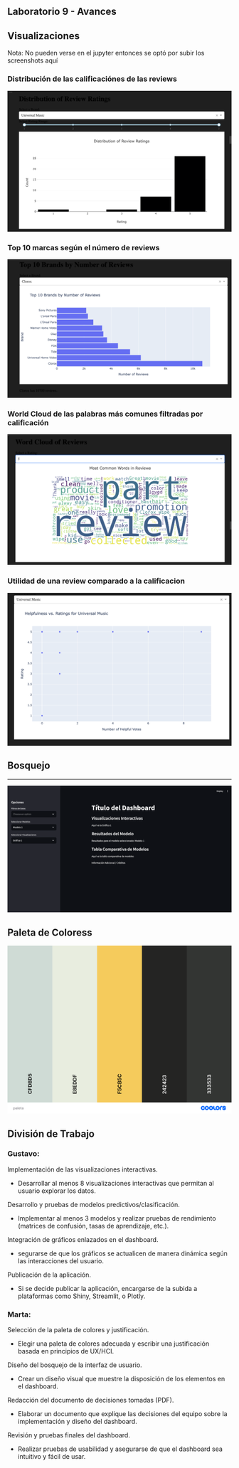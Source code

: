 ## Laboratorio 9 - Avances

## Visualizaciones
Nota: No pueden verse en el jupyter entonces se optó por subir los screenshots aquí


### Distribución de las calificaciónes de las reviews
![Visualizacion1](images/viz.png)

### Top 10 marcas según el número de reviews
![Visualizacion2](images/viz2.png)

### World Cloud de las palabras más comunes filtradas por calificación
![Visualizacion3](images/viz3.png)

### Utilidad de una review comparado a la calificacion
![Visualizacion4](images/viz4.png)


## Bosquejo
---
![image](images/bosquejo.png)

## Paleta de Coloress
![paleta](images/paleta.png)

## División de Trabajo
### Gustavo:

Implementación de las visualizaciones interactivas.  
- Desarrollar al menos 8 visualizaciones interactivas que permitan al usuario explorar los datos.  

Desarrollo y pruebas de modelos predictivos/clasificación.  
- Implementar al menos 3 modelos y realizar pruebas de rendimiento (matrices de confusión, tasas de aprendizaje, etc.).  

Integración de gráficos enlazados en el dashboard.  
- segurarse de que los gráficos se actualicen de manera dinámica según las interacciones del usuario.  

Publicación de la aplicación.
- Si se decide publicar la aplicación, encargarse de la subida a plataformas como Shiny, Streamlit, o Plotly.  

### Marta:

Selección de la paleta de colores y justificación.  
- Elegir una paleta de colores adecuada y escribir una justificación basada en principios de UX/HCI.  

Diseño del bosquejo de la interfaz de usuario.  
- Crear un diseño visual que muestre la disposición de los elementos en el dashboard.  

Redacción del documento de decisiones tomadas (PDF).  
- Elaborar un documento que explique las decisiones del equipo sobre la implementación y diseño del dashboard.  
  
Revisión y pruebas finales del dashboard.  
- Realizar pruebas de usabilidad y asegurarse de que el dashboard sea intuitivo y fácil de usar.  